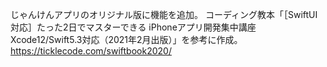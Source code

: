 じゃんけんアプリのオリジナル版に機能を追加。
コーディング教本「［SwiftUI対応］たった2日でマスターできる iPhoneアプリ開発集中講座 Xcode12/Swift5.3対応（2021年2月出版）」を参考に作成。
https://ticklecode.com/swiftbook2020/
